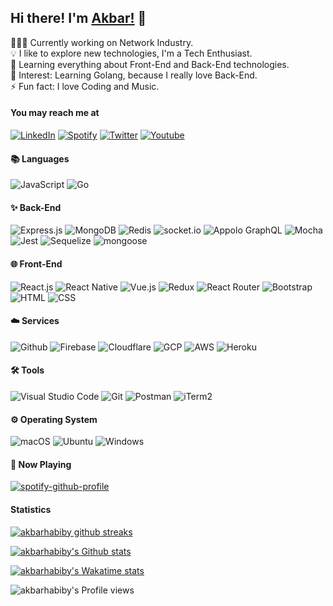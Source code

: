 ## Hi there! I'm [Akbar!](http://akbarhabiby.net/) 👋

👨🏻‍💻 Currently working on Network Industry.\
💡 I like to explore new technologies, I'm a Tech Enthusiast.\
🌱 Learning everything about Front-End and Back-End technologies.\
🔭 Interest: Learning Golang, because I really love Back-End.\
⚡ Fun fact: I love Coding and Music.

#### You may reach me at
[![LinkedIn](https://img.shields.io/badge/-LinkedIn-0077B5?style=for-the-badge&logo=linkedin)](https://linkedin.com/in/akbarhabiby)
[![Spotify](https://img.shields.io/badge/-Spotify-1CD05D?style=for-the-badge&logo=spotify&logoColor=white)](https://open.spotify.com/user/mc4unooh8oxhz45ec5d1vvvq3)
[![Twitter](https://img.shields.io/badge/-Twitter-00ACEE?style=for-the-badge&logo=twitter&logoColor=white)](https://twitter.com/akbarhabiby)
[![Youtube](https://img.shields.io/badge/-Youtube-FF0000?style=for-the-badge&logo=youtube&logoColor=white)](https://youtube.com/akbarhabiby)

#### 📚 Languages

![JavaScript](https://img.shields.io/badge/-JavaScript-05122A?style=flat&logo=javascript)
![Go](https://img.shields.io/badge/-Go-05122A?style=flat&logo=go)

#### ✨ Back-End
![Express.js](https://img.shields.io/badge/-Express.js-05122A?style=flat&logo=express)
![MongoDB](https://img.shields.io/badge/-MongoDB-05122A?style=flat&logo=mongodb)
![Redis](https://img.shields.io/badge/-Redis-05122A?style=flat&logo=redis)
![socket.io](https://img.shields.io/badge/-socket.io-05122A?style=flat&logo=socket.io)
![Appolo GraphQL](https://img.shields.io/badge/-Appolo%20GraphQL-05122A?style=flat&logo=graphql&logoColor=DD34A6)
![Mocha](https://img.shields.io/badge/-Mocha-05122A?style=flat&logo=mocha)
![Jest](https://img.shields.io/badge/-Jest-05122A?style=flat&logo=jest&logoColor=C21324)
![Sequelize](https://img.shields.io/badge/-Sequelize-05122A?style=flat)
![mongoose](https://img.shields.io/badge/-mongoose-05122A?style=flat)

#### 🌐 Front-End
![React.js](https://img.shields.io/badge/-React.js-05122A?style=flat&logo=react)
![React Native](https://img.shields.io/badge/-React%20Native-05122A?style=flat&logo=react)
![Vue.js](https://img.shields.io/badge/-Vue.js-05122A?style=flat&logo=vue.js)
![Redux](https://img.shields.io/badge/-Redux-05122A?style=flat&logo=redux&logoColor=764ABC)
![React Router](https://img.shields.io/badge/-React%20Router-05122A?style=flat&logo=react-router)
![Bootstrap](https://img.shields.io/badge/-Bootstrap-05122A?style=flat&logo=bootstrap)
![HTML](https://img.shields.io/badge/-HTML-05122A?style=flat&logo=html5)
![CSS](https://img.shields.io/badge/-CSS-05122A?style=flat&logo=css3&logoColor=1572B6)

#### ☁️ Services
![Github](https://img.shields.io/badge/-Github-05122A?style=flat&logo=github)
![Firebase](https://img.shields.io/badge/-Firebase-05122A?style=flat&logo=firebase)
![Cloudflare](https://img.shields.io/badge/-Cloudflare-05122A?style=flat&logo=cloudflare)
![GCP](https://img.shields.io/badge/-Google%20Cloud%20Platform-05122A?style=flat&logo=google-cloud)
![AWS](https://img.shields.io/badge/-Amazon%20Web%20Services-05122A?style=flat&logo=amazon-aws&logoColor=FF9900)
![Heroku](https://img.shields.io/badge/-Heroku-05122A?style=flat&logo=heroku)

#### 🛠️ Tools
![Visual Studio Code](https://img.shields.io/badge/-Visual%20Studio%20Code-05122A?style=flat&logo=visual-studio-code&logoColor=21AAF2)
![Git](https://img.shields.io/badge/-Git-05122A?style=flat&logo=git)
![Postman](https://img.shields.io/badge/-Postman-05122A?style=flat&logo=postman)
![iTerm2](https://img.shields.io/badge/-iTerm2-05122A?style=flat)

#### ⚙️ Operating System
![macOS](https://img.shields.io/badge/-macOS-05122A?style=flat&logo=apple)
![Ubuntu](https://img.shields.io/badge/-Ubuntu-05122A?style=flat&logo=ubuntu)
![Windows](https://img.shields.io/badge/-Windows-05122A?style=flat&logo=windows&logoColor=007ACC)

#### 🎵 Now Playing
[![spotify-github-profile](https://spotify-github-profile.vercel.app/api/view?uid=mc4unooh8oxhz45ec5d1vvvq3&cover_image=false&theme=default)](https://github.com/kittinan/spotify-github-profile)

#### Statistics
[![akbarhabiby github streaks](https://github-readme-streak-stats.herokuapp.com/?user=akbarhabiby&theme=react)](https://github.com/DenverCoder1/github-readme-streak-stats)

[![akbarhabiby's Github stats](https://github-readme-stats.vercel.app/api?username=akbarhabiby&show_icons=true&theme=react)](https://github.com/anuraghazra/github-readme-stats)

[![akbarhabiby's Wakatime stats](https://github-readme-stats.vercel.app/api/wakatime?username=akbarhabiby&layout=compact&theme=react)](https://github.com/anuraghazra/github-readme-stats)

![akbarhabiby's Profile views](https://komarev.com/ghpvc/?username=akbarhabiby&color=blue&style=flat&label=Profile+views)
